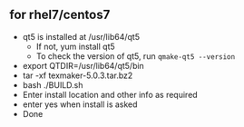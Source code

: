 ## for rhel7/centos7
- qt5 is installed at /usr/lib64/qt5
  - If not, yum install qt5
  - To check the version of qt5, run `qmake-qt5 --version`
- export QTDIR=/usr/lib64/qt5/bin
- tar -xf texmaker-5.0.3.tar.bz2
- bash ./BUILD.sh
- Enter install location and other info as required
- enter yes when install is asked
- Done
